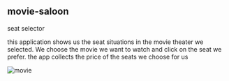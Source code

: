 ## movie-saloon ##
seat selector


this application shows us the seat situations in the movie theater we selected.
We choose the movie we want to watch and click on the seat we prefer.
the app collects the price of the seats we choose for us


![movie](https://user-images.githubusercontent.com/72262726/166942242-c674c560-331d-4394-bd1d-6d4d38f064c9.png)
